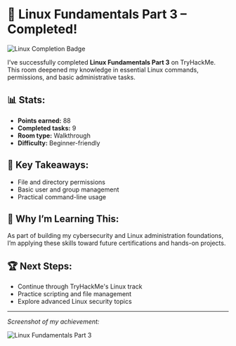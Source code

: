 # 🎉 Linux Fundamentals Part 3 – Completed! 

![Linux Completion Badge](./screenshot.png)

I’ve successfully completed **Linux Fundamentals Part 3** on TryHackMe. This room deepened my knowledge in essential Linux commands, permissions, and basic administrative tasks.

## 📊 Stats:
- **Points earned:** 88
- **Completed tasks:** 9
- **Room type:** Walkthrough
- **Difficulty:** Beginner-friendly

## 🚀 Key Takeaways:
- File and directory permissions
- Basic user and group management
- Practical command-line usage

## 🎯 Why I’m Learning This:
As part of building my cybersecurity and Linux administration foundations, I’m applying these skills toward future certifications and hands-on projects.

## 🏆 Next Steps:
- Continue through TryHackMe's Linux track
- Practice scripting and file management
- Explore advanced Linux security topics

---

*Screenshot of my achievement:*

![Linux Fundamentals Part 3](./screenshot.png)
